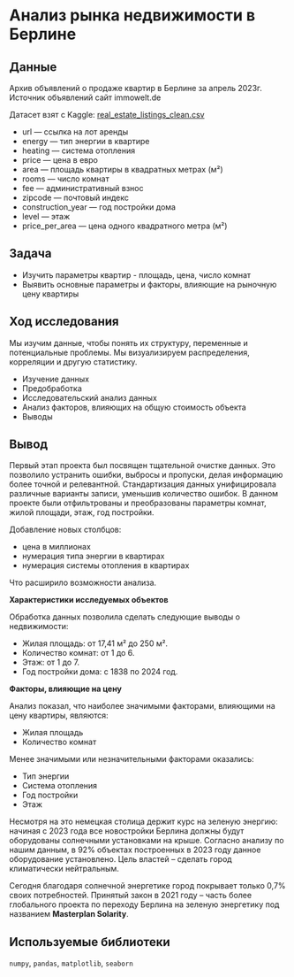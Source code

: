 # Анализ рынка недвижимости в Берлине

## Данные
Архив объявлений о продаже квартир в Берлине за апрель 2023г. Источник объявлений сайт immowelt.de

Датасет взят с Kaggle: [real_estate_listings_clean.csv](https://www.kaggle.com/datasets/mathisjander/real-estate-listings-berlin-de-april-2023/data)

-    url — ссылка на лот аренды
-    energy — тип энергии в квартире
-    heating — система отопления
-    price — цена в евро
-    area — площадь квартиры в квадратных метрах (м²)
-    rooms — число комнат
-    fee — административный взнос
-    zipcode — почтовый индекс
-    construction_year — год постройки дома
-    level — этаж
-    price_per_area — цена одного квадратного метра (м²)

## Задача
- Изучить параметры квартир - площадь, цена, число комнат
- Выявить основные параметры и факторы, влияющие на рыночную цену квартиры

## Ход исследования
Мы изучим данные, чтобы понять их структуру, переменные и потенциальные проблемы. Мы визуализируем распределения, корреляции и другую статистику.
- Изучение данных
- Предобработка
- Исследовательский анализ данных
- Анализ факторов, влияющих на общую стоимость объекта
- Выводы

## Вывод
Первый этап проекта был посвящен тщательной очистке данных. Это позволило устранить ошибки, выбросы и пропуски, делая информацию более точной и релевантной.
Стандартизация данных унифицировала различные варианты записи, уменьшив количество ошибок.
В данном проекте были отфильтрованы и преобразованы параметры комнат, жилой площади, этаж, год постройки.

Добавление новых столбцов:
- цена в миллионах
- нумерация типа энергии в квартирах
- нумерация системы отопления в квартирах

Что расширило возможности анализа.

**Характеристики исследуемых объектов**

Обработка данных позволила сделать следующие выводы о недвижимости:

- Жилая площадь: от 17,41 м² до 250 м².
- Количество комнат: от 1 до 6.
- Этаж: от 1 до 7.
- Год постройки дома: с 1838 по 2024 год.

**Факторы, влияющие на цену**

Анализ показал, что наиболее значимыми факторами, влияющими на цену квартиры, являются:

- Жилая площадь
- Количество комнат

Менее значимыми или незначительными факторами оказались:

- Тип энергии
- Система отопления
- Год постройки
- Этаж

Несмотря на это немецкая столица держит курс на зеленую энергию: начиная с 2023 года все новостройки Берлина должны будут оборудованы солнечными установками на крыше.
Согласно анализу по нашим данным, в 92% объектах построенных в 2023 году данное оборудование установлено. Цель властей – сделать город климатически нейтральным.

Сегодня благодаря солнечной энергетике город покрывает только 0,7% своих потребностей. Принятый закон в 2021 году – часть более глобального проекта по переходу Берлина на зеленую энергетику под названием **Masterplan Solarity**.

## Используемые библиотеки
`numpy`, `pandas`, `matplotlib`, `seaborn`

